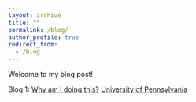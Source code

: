 ```yaml
---
layout: archive
title: ""
permalink: /blog/
author_profile: true
redirect_from:
  - /blog
---
```


Welcome to my blog post!

Blog 1: [Why am I doing this?](/blog1) [University of Pennsylvania](https://www.upenn.edu)
